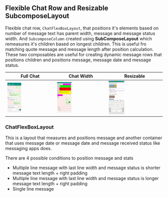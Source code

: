 ## Flexible Chat Row and Resizable SubcomposeLayout


Flexible chat row,  `ChatFlexBoxLayout`, that positions it's elements based on number of message text has
parent width, message and message status width.
And `SubcomposeColumn` created using **SubComposeLayout** which remeasures it's children based on
longest children. This is useful fro matching quote message and message length after position
calculation. These two composables are useful for creating dynamic message rows that positions children and positions message, message date and message status.

| Full Chat      | Chat Width   | Resizable|
| ----------|-----------| -----------|
| <img src="./screenshots/full_chat_implementation.png" width="30%"/> | <img src="./screenshots/chat_width_implementation.png"  width="30%"/> | <img src="./screenshots/resizable_implementation.gif"  width="30%"/> |


### ChatFlexBoxLayout
This is a layout that measures and positions message and another container that uses message
date or message date and message received status like messaging apps does.

There are 4 possible conditions to position message and stats
* Multiple line message with last line width and message status is shorter message text length + right padding
* Multiple line message with last line width and message status is longer message text length + right padding
* Single line message 